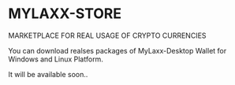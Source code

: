 # MYLAXX-STORE
MARKETPLACE FOR REAL USAGE OF CRYPTO CURRENCIES

You can download realses packages of MyLaxx-Desktop Wallet for Windows and Linux Platform.  

It will be available soon.. 
